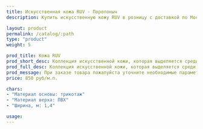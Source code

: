```yaml
---
title: Искусственная кожа RUV - Поролоныч
description: Купить искусственную кожу RUV в розницу с доставкой по Москве.

layout: product
permalink: /catalog/:path
type: "product"
weight: 5

prod_title: Кожа RUV
prod_short_desc: Коллекция искусственной кожи, которая выделяется среди других элегантным тиснением и естественными цветами.
prod_full_desc: Коллекция искусственной кожи, которая выделяется среди других элегантным тиснением и естественными цветами.
prod_message: При заказе товара пожалуйста уточните необходимые параметры (цвет и количество).
price: 850 руб/м.п.

chars:
- "Материал основы: трикотаж"
- "Материал верха: ПВХ"
- "Ширина, м: 1,4"

usage:
---
```



